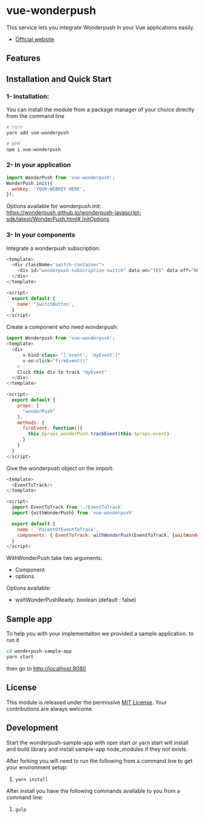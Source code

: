 # vue-wonderpush

This service lets you integrate Wonderpush in your Vue applications easily.
- [Official website](https://wonderpush.com)

## Features

## Installation and Quick Start

### 1- Installation:
You can install the module from a package manager of your choice directly from the command line

```sh
# Yarn
yarn add vue-wonderpush

# NPM
npm i vue-wonderpush

```


### 2- In your application

```javascript
import WonderPush from 'vue-wonderpush';
WonderPush.init({
  webKey: 'YOUR-WEBKEY-HERE',
});
```
Options available for wonderpush.init:
https://wonderpush.github.io/wonderpush-javascript-sdk/latest/WonderPush.html#.InitOptions


### 3- In your components

Integrate a wonderpush subscription:

```javascript
<template>
  <div className="switch-container">
    <div id="wonderpush-subscription-switch" data-on="YES" data-off="NO"></div>
  </div>
</template>

<script>
  export default {
    name: 'SwitchButton',
  }
</script>
```

Create a component who need wonderpush:

```javascript
import Wonderpush from 'vue-wonderpush';
<template>
  <div 
      v-bind:class= "['event', 'myEvent']"
      v-on:click="fireEvent()"
    > 
    Click this div to track "myEvent"
  </div>
</template>

<script>
  export default {
    props: [
      "wonderPush"
    ],
    methods: {
      fireEvent: function(){
        this.$props.wonderPush.trackEvent(this.$props.event)
      }
    }
  }
</script>
```

Give the wonderpush object on the import:

```javascript
<template>
  <EventToTrack/>
</template>

<script>
  import EventToTrack from './EventToTrack'
  import {withWonderPush} from 'vue-wonderpush'

  export default {
    name : 'ParentOfEventToTrack',
    components: { EventToTrack: withWonderPush(EventToTrack, {waitWonderPushReady: true}) }
  }
</script>
```

WithWonderPush take two arguments:
  - Component
  - options

Options available: 
  - waitWonderPushReady: boolean (default : false)

## Sample app
To help you with your implementaiton we provided a sample application. to run it
```bash
cd wonderpush-sample-app
yarn start
```
then go to [http://localhost:8080](http://localhost:8080)


## License

This module is released under the permissive [MIT License](http://revolunet.mit-license.org). Your contributions are always welcome.

## Development

Start the wonderpush-sample-app with npm start or yarn start will install and build library and install sample-app node_modules if they not exists.

After forking you will need to run the following from a command line to get your environment setup:

1. ```yarn install```

After install you have the following commands available to you from a command line:

1. ```gulp```
